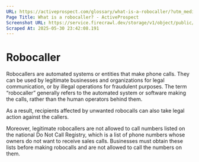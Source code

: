 ```yaml
---
URL: https://activeprospect.com/glossary/what-is-a-robocaller/?utm_medium=Email&utm_source=Website&utm_campaign=AP-Email-InsideCBM-Nov
Page Title: What is a robocaller? - ActiveProspect
Screenshot URL: https://service.firecrawl.dev/storage/v1/object/public/media/screenshot-83bf4b69-8a34-4642-b9f1-059ed665c24d.png
Scraped At: 2025-05-30 23:42:08.191
---
```

# Robocaller

Robocallers are automated systems or entities that make phone calls. They can be used by legitimate businesses and organizations for legal communication, or by illegal operations for fraudulent purposes. The term “robocaller” generally refers to the automated system or software making the calls, rather than the human operators behind them.


As a result, recipients affected by unwanted robocalls can also take legal action against the callers.

Moreover, legitimate robocallers are not allowed to call numbers listed on the national Do Not Call Registry, which is a list of phone numbers whose owners do not want to receive sales calls. Businesses must obtain these lists before making robocalls and are not allowed to call the numbers on them.


